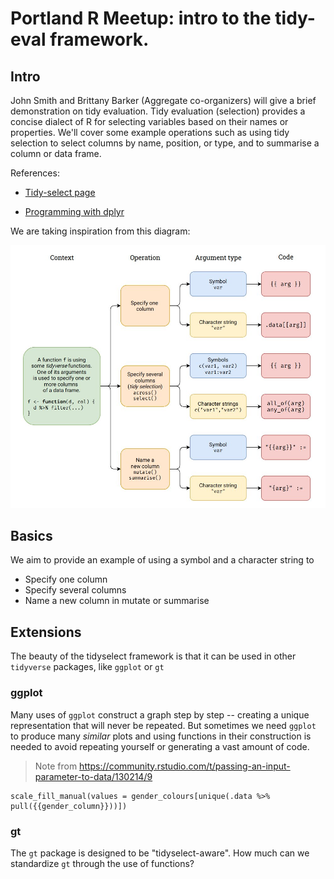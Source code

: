 # Portland R Meetup: intro to the tidy-eval framework.

## Intro

John Smith and Brittany Barker (Aggregate co-organizers) will give a brief demonstration on tidy evaluation. Tidy evaluation (selection) provides a concise dialect of R for selecting variables based on their names or properties. We'll cover some example operations such as using tidy selection to select columns by name, position, or type, and to summarise a column or data frame.

References:

-   [Tidy-select page](https://dplyr.tidyverse.org/reference/dplyr_tidy_select.html)

-   [Programming with dplyr](https://dplyr.tidyverse.org/articles/programming.html)

We are taking inspiration from this diagram:

![tidy-select-functions](tidy-select-functions.JPG)

## Basics

We aim to provide an example of using a symbol and a character string to

-   Specify one column
-   Specify several columns
-   Name a new column in mutate or summarise

## Extensions

The beauty of the tidyselect framework is that it can be used in other `tidyverse` packages, like `ggplot` or `gt`

### ggplot

Many uses of `ggplot` construct a graph step by step -- creating a unique representation that will never be repeated. But sometimes we need `ggplot` to produce many *similar* plots and using functions in their construction is needed to avoid repeating yourself or generating a vast amount of code.

> Note from <https://community.rstudio.com/t/passing-an-input-parameter-to-data/130214/9>

    scale_fill_manual(values = gender_colours[unique(.data %>% pull({{gender_column}}))])

### gt

The `gt` package is designed to be "tidyselect-aware". How much can we standardize `gt` through the use of functions?
